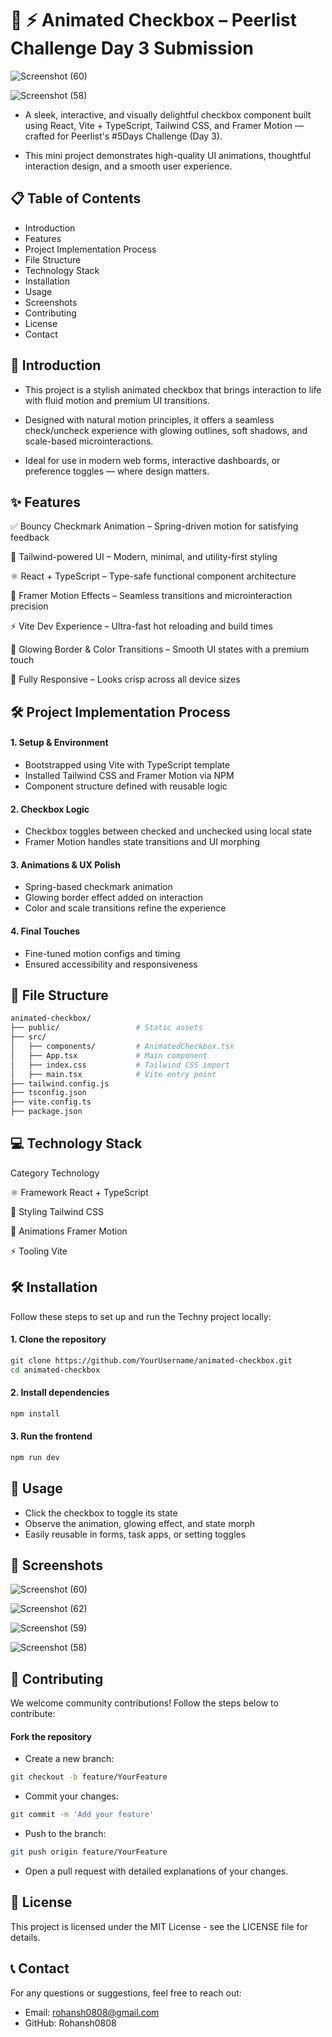 # 🚀 ⚡ Animated Checkbox – Peerlist Challenge Day 3 Submission

![Screenshot (60)](https://github.com/user-attachments/assets/648b3b08-3c73-47c4-aa42-bfabc3e63cbb)

![Screenshot (58)](https://github.com/user-attachments/assets/1482b591-e675-4143-81a3-5ad6867c4846)


- A sleek, interactive, and visually delightful checkbox component built using React, Vite + TypeScript, Tailwind CSS, and Framer Motion — crafted for Peerlist's #5Days Challenge (Day 3).

- This mini project demonstrates high-quality UI animations, thoughtful interaction design, and a smooth user experience.


## 📋 Table of Contents
- Introduction
- Features
- Project Implementation Process
- File Structure
- Technology Stack
- Installation
- Usage
- Screenshots
- Contributing
- License
- Contact

## 📘 Introduction

- This project is a stylish animated checkbox that brings interaction to life with fluid motion and premium UI transitions.

- Designed with natural motion principles, it offers a seamless check/uncheck experience with glowing outlines, soft shadows, and scale-based microinteractions.

- Ideal for use in modern web forms, interactive dashboards, or preference toggles — where design matters.


## ✨ Features

✅ Bouncy Checkmark Animation – Spring-driven motion for satisfying feedback

🎨 Tailwind-powered UI – Modern, minimal, and utility-first styling

⚛️ React + TypeScript – Type-safe functional component architecture

🎥 Framer Motion Effects – Seamless transitions and microinteraction precision

⚡ Vite Dev Experience – Ultra-fast hot reloading and build times

🌈 Glowing Border & Color Transitions – Smooth UI states with a premium touch

📱 Fully Responsive – Looks crisp across all device sizes

## 🛠 Project Implementation Process

#### 1. Setup & Environment
- Bootstrapped using Vite with TypeScript template
- Installed Tailwind CSS and Framer Motion via NPM
- Component structure defined with reusable logic

#### 2. Checkbox Logic
- Checkbox toggles between checked and unchecked using local state
- Framer Motion handles state transitions and UI morphing

#### 3. Animations & UX Polish
- Spring-based checkmark animation
- Glowing border effect added on interaction
- Color and scale transitions refine the experience

#### 4. Final Touches
- Fine-tuned motion configs and timing
- Ensured accessibility and responsiveness

## 📁 File Structure

```bash
animated-checkbox/
├── public/                 # Static assets
├── src/
│   ├── components/         # AnimatedCheckbox.tsx
│   ├── App.tsx             # Main component
│   ├── index.css           # Tailwind CSS import
│   ├── main.tsx            # Vite entry point
├── tailwind.config.js
├── tsconfig.json
├── vite.config.ts
├── package.json
```

## 💻 Technology Stack

Category	Technology

⚛️ Framework	React + TypeScript

🎨 Styling	Tailwind CSS

🎥 Animations	Framer Motion

⚡ Tooling	Vite


## 🛠 Installation

Follow these steps to set up and run the Techny project locally:

#### 1. Clone the repository
```bash
git clone https://github.com/YourUsername/animated-checkbox.git
cd animated-checkbox
```

#### 2. Install dependencies

```bash
npm install
```

#### 3. Run the frontend

```bash
npm run dev
```

## 🚀 Usage
- Click the checkbox to toggle its state
- Observe the animation, glowing effect, and state morph
- Easily reusable in forms, task apps, or setting toggles


## 📸 Screenshots

![Screenshot (60)](https://github.com/user-attachments/assets/648b3b08-3c73-47c4-aa42-bfabc3e63cbb)

![Screenshot (62)](https://github.com/user-attachments/assets/aad6c48d-e76b-4cbb-8420-b94f34f5b7e3)

![Screenshot (59)](https://github.com/user-attachments/assets/15395b64-f83b-41e8-98c3-3be7df0e5df0)

![Screenshot (58)](https://github.com/user-attachments/assets/1482b591-e675-4143-81a3-5ad6867c4846)


## 🤝 Contributing
We welcome community contributions! Follow the steps below to contribute:

#### Fork the repository
- Create a new branch:
```bash
git checkout -b feature/YourFeature
```

- Commit your changes:
```bash
git commit -m 'Add your feature'
```

- Push to the branch:
```bash
git push origin feature/YourFeature
```

- Open a pull request with detailed explanations of your changes.

## 📄 License

This project is licensed under the MIT License - see the LICENSE file for details.

## 📞 Contact
For any questions or suggestions, feel free to reach out:

- Email: rohansh0808@gmail.com
- GitHub: Rohansh0808
